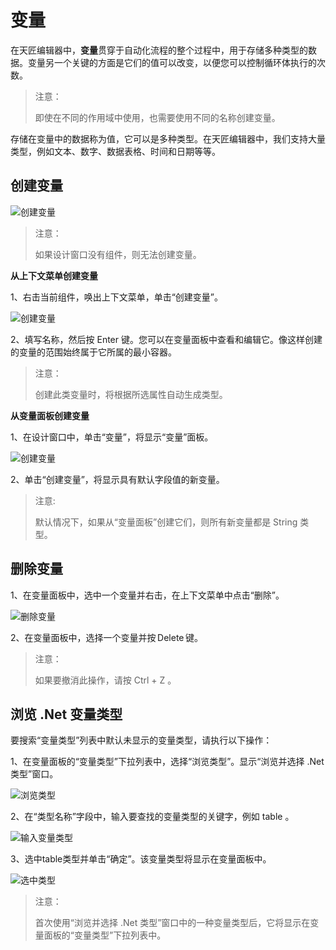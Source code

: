 # 变量 
在天匠编辑器中，**变量**贯穿于自动化流程的整个过程中，用于存储多种类型的数据。变量另一个关键的方面是它们的值可以改变，以便您可以控制循环体执行的次数。

>注意： 
> 
>即使在不同的作用域中使用，也需要使用不同的名称创建变量。 

存储在变量中的数据称为值，它可以是多种类型。在天匠编辑器中，我们支持大量类型，例如文本、数字、数据表格、时间和日期等等。 

## 创建变量

![创建变量](https://docimages.blob.core.chinacloudapi.cn/images/Studio/Variable/variabletips.png)

>注意： 
> 
>如果设计窗口没有组件，则无法创建变量。 
  
**从上下文菜单创建变量** 

1、右击当前组件，唤出上下文菜单，单击“创建变量”。 

![创建变量](https://docimages.blob.core.chinacloudapi.cn/images/Studio/Variable/menu-createVariable.png)

2、填写名称，然后按 Enter 键。您可以在变量面板中查看和编辑它。像这样创建的变量的范围始终属于它所属的最小容器。

>注意： 
> 
>  创建此类变量时，将根据所选属性自动生成类型。 
  
**从变量面板创建变量** 

1、在设计窗口中，单击“变量”，将显示“变量”面板。

![创建变量](https://docimages.blob.core.chinacloudapi.cn/images/Studio/Variable/variablePanel-createVariable.png)

2、单击“创建变量”，将显示具有默认字段值的新变量。 
>  注意: 
> 
>  默认情况下，如果从“变量面板”创建它们，则所有新变量都是 String 类型。 
  
## 删除变量 
1、在变量面板中，选中一个变量并右击，在上下文菜单中点击“删除”。 

![删除变量](https://docimages.blob.core.chinacloudapi.cn/images/Studio/Variable/deleteVariable.png)

2、在变量面板中，选择一个变量并按 Delete 键。 
>  注意： 
> 
>  如果要撤消此操作，请按 Ctrl + Z 。 

## 浏览 .Net 变量类型 
要搜索“变量类型”列表中默认未显示的变量类型，请执行以下操作：

1、在变量面板的“变量类型”下拉列表中，选择“浏览类型”。显示“浏览并选择 .Net 类型”窗口。 

![浏览类型](https://docimages.blob.core.chinacloudapi.cn/images/Studio/Variable/viewTypeOfVariable.png)

2、在“类型名称”字段中，输入要查找的变量类型的关键字，例如 table 。

![输入变量类型](https://docimages.blob.core.chinacloudapi.cn/images/Studio/Variable/inputTable.png)

3、选中table类型并单击“确定”。该变量类型将显示在变量面板中。 

![选中类型](https://docimages.blob.core.chinacloudapi.cn/images/Studio/Variable/confirmTable.png)

>  注意： 
> 
>  首次使用“浏览并选择 .Net 类型”窗口中的一种变量类型后，它将显示在变量面板的“变量类型”下拉列表中。 
